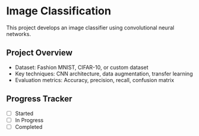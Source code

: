 # Image Classification
This project develops an image classifier using convolutional neural networks.

## Project Overview
- Dataset: Fashion MNIST, CIFAR-10, or custom dataset
- Key techniques: CNN architecture, data augmentation, transfer learning
- Evaluation metrics: Accuracy, precision, recall, confusion matrix

## Progress Tracker
- [ ] Started
- [ ] In Progress
- [ ] Completed
